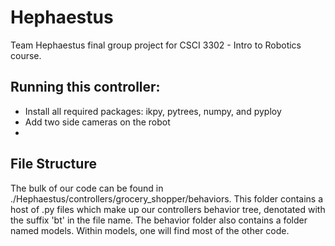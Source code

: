 # Hephaestus
Team Hephaestus final group project for CSCI 3302 - Intro to Robotics course.

## Running this controller:
* Install all required packages: ikpy, pytrees, numpy, and pyploy
* Add two side cameras on the robot
* 

## File Structure
The bulk of our code can be found in ./Hephaestus/controllers/grocery_shopper/behaviors. This folder contains a host of .py files which make up our controllers behavior tree, denotated with the suffix 'bt' in the file name. The behavior folder also contains a folder named models. Within models, one will find most of the other code. 
